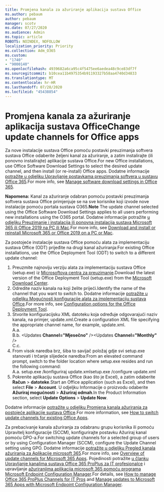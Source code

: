 ```yaml
---
title: Promjena kanala za ažuriranje aplikacija sustava Office
ms.author: pebaum
author: pebaum
manager: scotv
ms.date: 07/27/2020
ms.audience: Admin
ms.topic: article
ROBOTS: NOINDEX, NOFOLLOW
localization_priority: Priority
ms.collection: Adm_O365
ms.custom:
- "1740"
- "9000140"
ms.openlocfilehash: 4939682a6ca95c4f5475ee6aedea48c9ce83df7f
ms.sourcegitcommit: b10cea11b4975354b91193327b58aa4740d34833
ms.translationtype: MT
ms.contentlocale: hr-HR
ms.lasthandoff: 07/28/2020
ms.locfileid: "45438854"
---
```

# <a name="change-update-channels-for-office-apps"></a><span data-ttu-id="67738-102">Promjena kanala za ažuriranje aplikacija sustava Office</span><span class="sxs-lookup"><span data-stu-id="67738-102">Change update channels for Office apps</span></span>

<span data-ttu-id="67738-103">Za nove instalacije sustava Office pomoću postavki preuzimanja softvera sustava Office odaberite željeni kanal za ažuriranje, a zatim instalirajte (ili ponovno instalirajte) aplikacije sustava Office.</span><span class="sxs-lookup"><span data-stu-id="67738-103">For new Office installations, use Office Software Download Settings to select the desired update channel, and then install (or re-install) Office apps.</span></span> <span data-ttu-id="67738-104">Dodatne informacije [potražite u odjeljku Upravljanje postavkama preuzimanja softvera u sustavu Office 365](https://docs.microsoft.com/deployoffice/manage-software-download-settings-office-365).</span><span class="sxs-lookup"><span data-stu-id="67738-104">For more info, see [Manage software download settings in Office 365](https://docs.microsoft.com/deployoffice/manage-software-download-settings-office-365).</span></span> 

<span data-ttu-id="67738-105">**Napomena:** Kanal za ažuriranje odabran pomoću postavki preuzimanja softvera sustava Office primjenjuje se na sve korisnike koji izvode nove instalacije pomoću portala sustava O365.</span><span class="sxs-lookup"><span data-stu-id="67738-105">**Note** The update channel selected using the Office Software Download Settings applies to all users performing new installations using the O365 portal.</span></span> <span data-ttu-id="67738-106">Dodatne informacije potražite [u odjeljku Preuzimanje i instalacija ili ponovna instalacija sustava Microsoft 365 ili Office 2019 na PC ili Mac](https://support.microsoft.com/office/download-and-install-or-reinstall-microsoft-365-or-office-2019-on-a-pc-or-mac-4414eaaf-0478-48be-9c42-23adc4716658).</span><span class="sxs-lookup"><span data-stu-id="67738-106">For more info, see [Download and install or reinstall Microsoft 365 or Office 2019 on a PC or Mac](https://support.microsoft.com/office/download-and-install-or-reinstall-microsoft-365-or-office-2019-on-a-pc-or-mac-4414eaaf-0478-48be-9c42-23adc4716658).</span></span>   

<span data-ttu-id="67738-107">Za postojeće instalacije sustava Office pomoću alata za implementaciju sustava Office (ODT) prijeđite na drugi kanal ažuriranja:</span><span class="sxs-lookup"><span data-stu-id="67738-107">For existing Office installations, use the Office Deployment Tool (ODT) to switch to a different update channel:</span></span>  

1. <span data-ttu-id="67738-108">Preuzmite najnoviju verziju alata za implementaciju sustava Office (setup.exe) iz [Microsoftova centra za preuzimanje](https://go.microsoft.com/fwlink/p/?LinkID=626065).</span><span class="sxs-lookup"><span data-stu-id="67738-108">Download the latest version of the Office Deployment Tool (setup.exe) from the [Microsoft Download Center](https://go.microsoft.com/fwlink/p/?LinkID=626065).</span></span>
2. <span data-ttu-id="67738-109">Odredite naziv kanala na koji želite prijeći.</span><span class="sxs-lookup"><span data-stu-id="67738-109">Identify the name of the channel that you want to switch to.</span></span> <span data-ttu-id="67738-110">Dodatne informacije [potražite u odjeljku Mogućnosti konfiguracije alata za implementaciju sustava Office](https://docs.microsoft.com/DeployOffice/configuration-options-for-the-office-2016-deployment-tool#channel-attribute-part-of-add-element).</span><span class="sxs-lookup"><span data-stu-id="67738-110">For more info, see [Configuration options for the Office Deployment Tool](https://docs.microsoft.com/DeployOffice/configuration-options-for-the-office-2016-deployment-tool#channel-attribute-part-of-add-element).</span></span>
3. <span data-ttu-id="67738-111">Stvorite konfiguracijsku XML datoteku koja određuje odgovarajući naziv kanala, na primjer, update.xml.</span><span class="sxs-lookup"><span data-stu-id="67738-111">Create a configuration XML file specifying the appropriate channel name, for example, update.xml.</span></span>  
    <span data-ttu-id="67738-112">A.</span><span class="sxs-lookup"><span data-stu-id="67738-112">a.</span></span> <Configuration>  
    <span data-ttu-id="67738-113">B.</span><span class="sxs-lookup"><span data-stu-id="67738-113">b.</span></span> <span data-ttu-id="67738-114"><Updates **Channel="Mjesečno"** /></span><span class="sxs-lookup"><span data-stu-id="67738-114"><Updates **Channel="Monthly"** /></span></span>  
    <span data-ttu-id="67738-115">C.</span><span class="sxs-lookup"><span data-stu-id="67738-115">c.</span></span> </Configuration>
4. <span data-ttu-id="67738-116">From visok naredba brz, šiba to savijač položaj gdje svi setup.exe stanovati i trčanje slijedeće naredba:</span><span class="sxs-lookup"><span data-stu-id="67738-116">From an elevated command prompt, switch to the folder location where setup.exe resides and run the following command:</span></span>  
    <span data-ttu-id="67738-117">A.</span><span class="sxs-lookup"><span data-stu-id="67738-117">a.</span></span> <span data-ttu-id="67738-118">setup.exe /konfiguriraj update.xml</span><span class="sxs-lookup"><span data-stu-id="67738-118">setup.exe /configure update.xml</span></span>
5. <span data-ttu-id="67738-119">Pokrenite aplikaciju sustava Office (kao što je Excel), a zatim odaberite **Račun**  >  **datoteke**.</span><span class="sxs-lookup"><span data-stu-id="67738-119">Start an Office application (such as Excel), and then select **File** > **Account**.</span></span> <span data-ttu-id="67738-120">U odjeljku Informacije o proizvodu odaberite **Ažuriraj mogućnosti**  >  **Ažuriraj odmah**.</span><span class="sxs-lookup"><span data-stu-id="67738-120">In the Product Information section, select **Update Options** > **Update Now**.</span></span>

<span data-ttu-id="67738-121">Dodatne informacije [potražite u odjeljku Promjena kanala ažuriranja za postojeće aplikacije sustava Office](https://support.microsoft.com/help/3185078/how-to-switch-from-semi-annual-channel-to-monthly-channel).</span><span class="sxs-lookup"><span data-stu-id="67738-121">For more information, see [How to switch update channels for existing Office Apps](https://support.microsoft.com/help/3185078/how-to-switch-from-semi-annual-channel-to-monthly-channel).</span></span> 

<span data-ttu-id="67738-122">Za prebacivanje kanala ažuriranja za odabranu grupu korisnika ili pomoću Upravitelj konfiguracije (SCCM), konfigurirajte postavku Ažuriraj kanal pomoću GPO-a.</span><span class="sxs-lookup"><span data-stu-id="67738-122">For switching update channels for a selected group of users or by using Configuration Manager (SCCM), configure the Update Channel setting using GPO.</span></span> <span data-ttu-id="67738-123">Dodatne informacije [potražite u odjeljku Pregled kanala ažuriranja za Aplikacije microsoft 365](https://docs.microsoft.com/deployoffice/overview-update-channels#group-policy).</span><span class="sxs-lookup"><span data-stu-id="67738-123">For more info, see [Overview of update channels for Microsoft 365 Apps](https://docs.microsoft.com/deployoffice/overview-update-channels#group-policy).</span></span> <span data-ttu-id="67738-124">Pojedinosti potražite [u članku Upravljanje kanalima sustava Office 365 ProPlus za IT profesionalce](https://techcommunity.microsoft.com/t5/office-365-blog/how-to-manage-office-365-proplus-channels-for-it-pros/ba-p/795813) i upravljanje [ažuriranjima aplikacija microsoft 365 pomoću programa Microsoft Endpoint Configuration Manager](https://docs.microsoft.com/deployoffice/manage-microsoft-365-apps-updates-configuration-manager).</span><span class="sxs-lookup"><span data-stu-id="67738-124">For details, see [How to manage Office 365 ProPlus Channels for IT Pros](https://techcommunity.microsoft.com/t5/office-365-blog/how-to-manage-office-365-proplus-channels-for-it-pros/ba-p/795813) and [Manage updates to Microsoft 365 Apps with Microsoft Endpoint Configuration Manager](https://docs.microsoft.com/deployoffice/manage-microsoft-365-apps-updates-configuration-manager).</span></span>